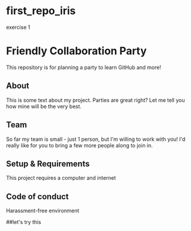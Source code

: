 # first_repo_iris
exercise 1
# Friendly Collaboration Party

This repository is for planning a party to learn GitHub and more!

## About
This is some text about my project.
Parties are great right? Let me tell you how mine will be the very best.

## Team
So far my team is small - just 1 person, but I'm willing to work with you!
I'd really like for you to bring a few more people along to join in.

## Setup & Requirements
This project requires a computer and internet

## Code of conduct
Harassment-free environment


##let's try this
